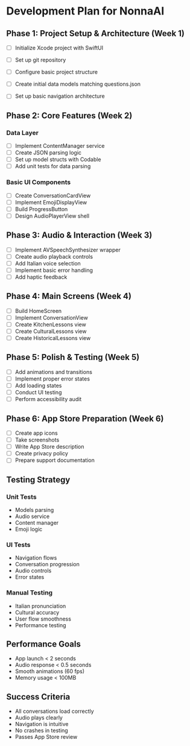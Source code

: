 # Development Plan for NonnaAI

## Phase 1: Project Setup & Architecture (Week 1)
- [ ] Initialize Xcode project with SwiftUI
- [ ] Set up git repository
- [ ] Configure basic project structure
- [ ] Create initial data models matching questions.json
- [ ] Set up basic navigation architecture

 
## Phase 2: Core Features (Week 2)
### Data Layer
- [ ] Implement ContentManager service
- [ ] Create JSON parsing logic
- [ ] Set up model structs with Codable
- [ ] Add unit tests for data parsing

### Basic UI Components
- [ ] Create ConversationCardView
- [ ] Implement EmojiDisplayView
- [ ] Build ProgressButton
- [ ] Design AudioPlayerView shell

## Phase 3: Audio & Interaction (Week 3)
- [ ] Implement AVSpeechSynthesizer wrapper
- [ ] Create audio playback controls
- [ ] Add Italian voice selection
- [ ] Implement basic error handling
- [ ] Add haptic feedback

## Phase 4: Main Screens (Week 4)
- [ ] Build HomeScreen
- [ ] Implement ConversationView
- [ ] Create KitchenLessons view
- [ ] Create CulturalLessons view
- [ ] Create HistoricalLessons view

## Phase 5: Polish & Testing (Week 5)
- [ ] Add animations and transitions
- [ ] Implement proper error states
- [ ] Add loading states
- [ ] Conduct UI testing
- [ ] Perform accessibility audit

## Phase 6: App Store Preparation (Week 6)
- [ ] Create app icons
- [ ] Take screenshots
- [ ] Write App Store description
- [ ] Create privacy policy
- [ ] Prepare support documentation

## Testing Strategy
### Unit Tests
- Models parsing
- Audio service
- Content manager
- Emoji logic

### UI Tests
- Navigation flows
- Conversation progression
- Audio controls
- Error states

### Manual Testing
- Italian pronunciation
- Cultural accuracy
- User flow smoothness
- Performance testing

## Performance Goals
- App launch < 2 seconds
- Audio response < 0.5 seconds
- Smooth animations (60 fps)
- Memory usage < 100MB

## Success Criteria
- All conversations load correctly
- Audio plays clearly
- Navigation is intuitive
- No crashes in testing
- Passes App Store review 